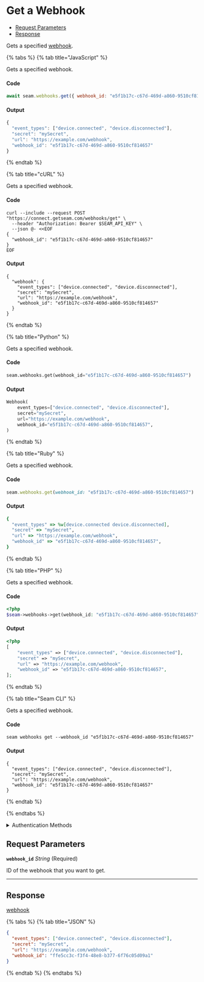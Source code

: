 # Get a Webhook

- [Request Parameters](#request-parameters)
- [Response](#response)

Gets a specified [webhook](https://docs.seam.co/latest/developer-tools/webhooks).


{% tabs %}
{% tab title="JavaScript" %}

Gets a specified webhook.

#### Code

```javascript
await seam.webhooks.get({ webhook_id: "e5f1b17c-c67d-469d-a860-9510cf814657" });
```

#### Output

```javascript
{
  "event_types": ["device.connected", "device.disconnected"],
  "secret": "mySecret",
  "url": "https://example.com/webhook",
  "webhook_id": "e5f1b17c-c67d-469d-a860-9510cf814657"
}
```
{% endtab %}

{% tab title="cURL" %}

Gets a specified webhook.

#### Code

```curl
curl --include --request POST "https://connect.getseam.com/webhooks/get" \
  --header "Authorization: Bearer $SEAM_API_KEY" \
  --json @- <<EOF
{
  "webhook_id": "e5f1b17c-c67d-469d-a860-9510cf814657"
}
EOF
```

#### Output

```curl
{
  "webhook": {
    "event_types": ["device.connected", "device.disconnected"],
    "secret": "mySecret",
    "url": "https://example.com/webhook",
    "webhook_id": "e5f1b17c-c67d-469d-a860-9510cf814657"
  }
}
```
{% endtab %}

{% tab title="Python" %}

Gets a specified webhook.

#### Code

```python
seam.webhooks.get(webhook_id="e5f1b17c-c67d-469d-a860-9510cf814657")
```

#### Output

```python
Webhook(
    event_types=["device.connected", "device.disconnected"],
    secret="mySecret",
    url="https://example.com/webhook",
    webhook_id="e5f1b17c-c67d-469d-a860-9510cf814657",
)
```
{% endtab %}

{% tab title="Ruby" %}

Gets a specified webhook.

#### Code

```ruby
seam.webhooks.get(webhook_id: "e5f1b17c-c67d-469d-a860-9510cf814657")
```

#### Output

```ruby
{
  "event_types" => %w[device.connected device.disconnected],
  "secret" => "mySecret",
  "url" => "https://example.com/webhook",
  "webhook_id" => "e5f1b17c-c67d-469d-a860-9510cf814657",
}
```
{% endtab %}

{% tab title="PHP" %}

Gets a specified webhook.

#### Code

```php
<?php
$seam->webhooks->get(webhook_id: "e5f1b17c-c67d-469d-a860-9510cf814657");
```

#### Output

```php
<?php
[
    "event_types" => ["device.connected", "device.disconnected"],
    "secret" => "mySecret",
    "url" => "https://example.com/webhook",
    "webhook_id" => "e5f1b17c-c67d-469d-a860-9510cf814657",
];
```
{% endtab %}

{% tab title="Seam CLI" %}

Gets a specified webhook.

#### Code

```seam_cli
seam webhooks get --webhook_id "e5f1b17c-c67d-469d-a860-9510cf814657"
```

#### Output

```seam_cli
{
  "event_types": ["device.connected", "device.disconnected"],
  "secret": "mySecret",
  "url": "https://example.com/webhook",
  "webhook_id": "e5f1b17c-c67d-469d-a860-9510cf814657"
}
```
{% endtab %}

{% endtabs %}


<details>

<summary>Authentication Methods</summary>

- API key
- Personal access token
  <br>Must also include the `seam-workspace` header in the request.

To learn more, see [Authentication](https://docs.seam.co/latest/api/authentication).
</details>

## Request Parameters

**`webhook_id`** *String* (Required)

ID of the webhook that you want to get.

---


## Response

[webhook](..)


{% tabs %}
{% tab title="JSON" %}



```json
{
  "event_types": ["device.connected", "device.disconnected"],
  "secret": "mySecret",
  "url": "https://example.com/webhook",
  "webhook_id": "ffe5cc3c-f3f4-48e8-b377-6f76c05d09a1"
}
```
{% endtab %}
{% endtabs %}

